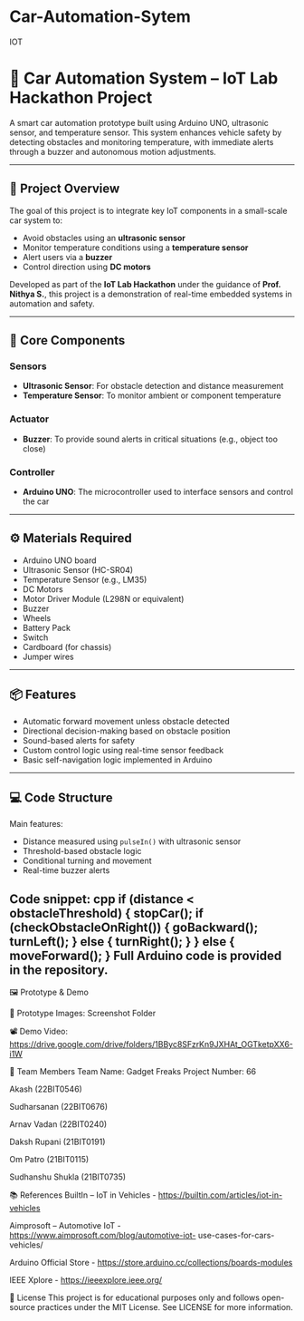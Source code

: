 # Car-Automation-Sytem
 IOT
# 🚗 Car Automation System – IoT Lab Hackathon Project

A smart car automation prototype built using Arduino UNO, ultrasonic sensor, and temperature sensor. This system enhances vehicle safety by detecting obstacles and monitoring temperature, with immediate alerts through a buzzer and autonomous motion adjustments.

---

## 📘 Project Overview

The goal of this project is to integrate key IoT components in a small-scale car system to:
- Avoid obstacles using an **ultrasonic sensor**
- Monitor temperature conditions using a **temperature sensor**
- Alert users via a **buzzer**
- Control direction using **DC motors**

Developed as part of the **IoT Lab Hackathon** under the guidance of **Prof. Nithya S.**, this project is a demonstration of real-time embedded systems in automation and safety.

---

## 🧠 Core Components

### Sensors
- **Ultrasonic Sensor**: For obstacle detection and distance measurement
- **Temperature Sensor**: To monitor ambient or component temperature

### Actuator
- **Buzzer**: To provide sound alerts in critical situations (e.g., object too close)

### Controller
- **Arduino UNO**: The microcontroller used to interface sensors and control the car

---

## ⚙️ Materials Required

- Arduino UNO board  
- Ultrasonic Sensor (HC-SR04)  
- Temperature Sensor (e.g., LM35)  
- DC Motors  
- Motor Driver Module (L298N or equivalent)  
- Buzzer  
- Wheels  
- Battery Pack  
- Switch  
- Cardboard (for chassis)  
- Jumper wires

---

## 📦 Features

- Automatic forward movement unless obstacle detected
- Directional decision-making based on obstacle position
- Sound-based alerts for safety
- Custom control logic using real-time sensor feedback
- Basic self-navigation logic implemented in Arduino

---

## 💻 Code Structure

Main features:
- Distance measured using `pulseIn()` with ultrasonic sensor
- Threshold-based obstacle logic
- Conditional turning and movement
- Real-time buzzer alerts

Code snippet:
cpp
if (distance < obstacleThreshold) {
  stopCar();
  if (checkObstacleOnRight()) {
    goBackward();
    turnLeft();
  } else {
    turnRight();
  }
} else {
  moveForward();
}
Full Arduino code is provided in the repository.
---

🖼️ Prototype & Demo

📸 Prototype Images: Screenshot Folder

📽️ Demo Video: https://drive.google.com/drive/folders/1BByc8SFzrKn9JXHAt_OGTketpXX6-i1W

👥 Team Members
Team Name: Gadget Freaks
Project Number: 66

Akash (22BIT0546)

Sudharsanan (22BIT0676)

Arnav Vadan (22BIT0240)

Daksh Rupani (21BIT0191)

Om Patro (21BIT0115)

Sudhanshu Shukla (21BIT0735)

📚 References
BuiltIn – IoT in Vehicles -  https://builtin.com/articles/iot-in-vehicles

Aimprosoft – Automotive IoT - https://www.aimprosoft.com/blog/automotive-iot- use-cases-for-cars-vehicles/ 

Arduino Official Store - https://store.arduino.cc/collections/boards-modules 

IEEE Xplore - https://ieeexplore.ieee.org/ 

📝 License
This project is for educational purposes only and follows open-source practices under the MIT License. See LICENSE for more information.